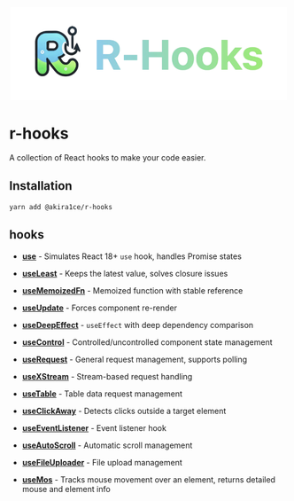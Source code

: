 <div align="center">
  <p align="center">
    <img src="/logo.png" alt="Beautiful React Hooks" width="500px" />
  </p>
</div>

# r-hooks

A collection of React hooks to make your code easier.

## Installation

```bash
yarn add @akira1ce/r-hooks
```

## hooks

- **[use](/docs/use.md)** - Simulates React 18+ `use` hook, handles Promise states
- **[useLeast](/docs/useLeast.md)** - Keeps the latest value, solves closure issues
- **[useMemoizedFn](/docs/useMemoizedFn.md)** - Memoized function with stable reference
- **[useUpdate](/docs/useUpdate.md)** - Forces component re-render
- **[useDeepEffect](/docs/useDeepEffect.md)** - `useEffect` with deep dependency comparison

- **[useControl](/docs/useControl.md)** - Controlled/uncontrolled component state management

- **[useRequest](/docs/useRequest.md)** - General request management, supports polling
- **[useXStream](/docs/useXStream.md)** - Stream-based request handling
- **[useTable](/docs/useTable.md)** - Table data request management

- **[useClickAway](/docs/useClickAway.md)** - Detects clicks outside a target element
- **[useEventListener](/docs/useEventListener.md)** - Event listener hook
- **[useAutoScroll](/docs/useAutoScroll.md)** - Automatic scroll management

- **[useFileUploader](/docs/useFileUploader.md)** - File upload management
- **[useMos](/docs/useMos.md)** - Tracks mouse movement over an element, returns detailed mouse and element info